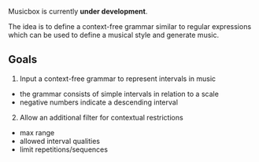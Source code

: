 Musicbox is currently **under development**.

The idea is to define a context-free grammar similar to regular expressions which can be used to define a musical style and generate music.

## Goals

1. Input a context-free grammar to represent intervals in music
  - the grammar consists of simple intervals in relation to a scale
  - negative numbers indicate a descending interval

2. Allow an additional filter for contextual restrictions
  - max range
  - allowed interval qualities
  - limit repetitions/sequences
